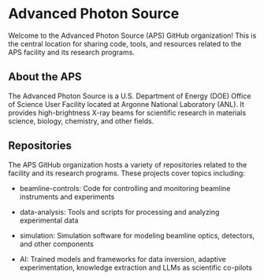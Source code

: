 # Advanced Photon Source
Welcome to the Advanced Photon Source (APS) GitHub organization! This is the central location for sharing code, tools, and resources related to the APS facility and its research programs.

## About the APS
The Advanced Photon Source is a U.S. Department of Energy (DOE) Office of Science User Facility located at Argonne National Laboratory (ANL). It provides high-brightness X-ray beams for scientific research in materials science, biology, chemistry, and other fields.

## Repositories
The APS GitHub organization hosts a variety of repositories related to the facility and its research programs. These projects cover topics including:

- beamline-controls: Code for controlling and monitoring beamline instruments and experiments

- data-analysis: Tools and scripts for processing and analyzing experimental data

- simulation: Simulation software for modeling beamline optics, detectors, and other components

- AI: Trained models and frameworks for data inversion, adaptive experimentation, knowledge extraction and LLMs as scientific co-pilots
